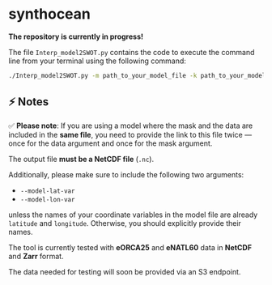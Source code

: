 # synthocean

**The repository is currently in progress!**  

The file `Interp_model2SWOT.py` contains the code to execute the command line from your terminal using the following command:

```bash
./Interp_model2SWOT.py -m path_to_your_model_file -k path_to_your_model_mask_file -s path_to_swot_data_file -o path_to_output_file -i interpolator --model-lat-var latitude_var_name --model-lon-var longitude_var_name
```

## ⚡ Notes

✅ <strong>Please note</strong>: If you are using a model where the mask and the data are included in the **same file**, you need to provide the link to this file twice — once for the data argument and once for the mask argument.

The output file **must be a NetCDF file** (`.nc`).

Additionally, please make sure to include the following two arguments:

- `--model-lat-var`
- `--model-lon-var`

unless the names of your coordinate variables in the model file are already `latitude` and `longitude`. Otherwise, you should explicitly provide their names.

The tool is currently tested with **eORCA25** and **eNATL60** data in **NetCDF** and **Zarr** format.


The data needed for testing will soon be provided via an S3 endpoint.
